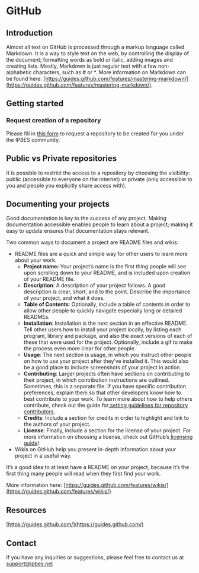 # GitHub

## Introduction

Almost all text on GitHub is processed through a markup language called Markdown. It is a way to style text on the web, by controlling the display of the document; formatting words as bold or italic, adding images and creating lists. Mostly, Markdown is just regular text with a few non-alphabetic characters, such as # or \*. More information on Markdown can be found here:  [https://guides.github.com/features/mastering-markdown/](https://guides.github.com/features/mastering-markdown/).

## Getting started

### Request creation of a repository

Please fill in [this form](https://forms.office.com/Pages/ResponsePage.aspx?id=Xtvls0QpN0iZ9XSIrOVDGRjPVLkvpFxHt2K19TYogsBUNVJXQUpQWVFUQ0M0RzNGN0c0U1cxQjBXVi4u) to request a repository to be created for you under the IPBES community.

## Public vs Private repositories

It is possible to restrict the access to a repository by choosing the visibility: public (accessible to everyone on the internet) or private (only accessible to you and people you explicitly share access with).

## Documenting your projects

Good documentation is key to the success of any project. Making documentation accessible enables people to learn about a project; making it easy to update ensures that documentation stays relevant.

Two common ways to document a project are README files and wikis:

* README files are a quick and simple way for other users to learn more about your work.
  * **Project name:** Your project’s name is the first thing people will see upon scrolling down to your README, and is included upon creation of your README file.
  * **Description**: A description of your project follows. A good description is clear, short, and to the point. Describe the importance of your project, and what it does.
  * **Table of Contents**: Optionally, include a table of contents in order to allow other people to quickly navigate especially long or detailed READMEs.
  * **Installation**: Installation is the next section in an effective README. Tell other users how to install your project locally, by listing each program, library and package, and also the exact versions of each of these that were used for the project. Optionally, include a gif to make the process even more clear for other people.
  * **Usage**: The next section is usage, in which you instruct other people on how to use your project after they’ve installed it. This would also be a good place to include screenshots of your project in action.
  * **Contributing**: Larger projects often have sections on contributing to their project, in which contribution instructions are outlined. Sometimes, this is a separate file. If you have specific contribution preferences, explain them so that other developers know how to best contribute to your work. To learn more about how to help others contribute, check out the guide for[ setting guidelines for repository contributors](https://help.github.com/articles/setting-guidelines-for-repository-contributors/).
  * **Credits**: Include a section for credits in order to highlight and link to the authors of your project.
  * **License**: Finally, include a section for the license of your project. For more information on choosing a license, check out GitHub’s[ licensing guide](http://choosealicense.com/)!
* Wikis on GitHub help you present in-depth information about your project in a useful way.

It’s a good idea to at least have a README on your project, because it’s the first thing many people will read when they first find your work.

More information here: [https://guides.github.com/features/wikis/](https://guides.github.com/features/wikis/)



## Resources

[https://guides.github.com/](https://guides.github.com/)

## Contact

If you have any inquiries or suggestions, please feel free to contact us at [support@ipbes.net](mailto:support@ipbes.net)
